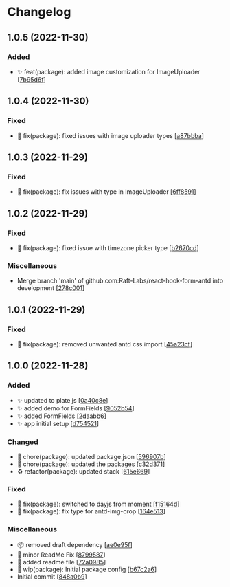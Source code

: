 # Changelog

<a name="1.0.5"></a>
## 1.0.5 (2022-11-30)

### Added

- ✨ feat(package): added image customization for  ImageUploader [[7b95d6f](https://github.com/Raft-Labs/react-hook-form-antd/commit/7b95d6f72dc5ac46ddc7c0fb8fe5626741570f76)]


<a name="1.0.4"></a>
## 1.0.4 (2022-11-30)

### Fixed

- 🐛 fix(package): fixed issues with image uploader types [[a87bbba](https://github.com/Raft-Labs/react-hook-form-antd/commit/a87bbba45f125dd05fd5bfb17a33cac47a355822)]


<a name="1.0.3"></a>
## 1.0.3 (2022-11-29)

### Fixed

- 🐛 fix(package): fix issues with type in ImageUploader [[6ff8591](https://github.com/Raft-Labs/react-hook-form-antd/commit/6ff8591e3c91beb2375ce0e12300ef923e1b5653)]


<a name="1.0.2"></a>
## 1.0.2 (2022-11-29)

### Fixed

- 🐛 fix(package): fixed issue with timezone picker type [[b2670cd](https://github.com/Raft-Labs/react-hook-form-antd/commit/b2670cdb06c735db3e1b0e243f48f75bf874c581)]

### Miscellaneous

-  Merge branch &#x27;main&#x27; of github.com:Raft-Labs/react-hook-form-antd into development [[278c001](https://github.com/Raft-Labs/react-hook-form-antd/commit/278c001739416d40fbd1bb7978839d86816ccda1)]


<a name="1.0.1"></a>
## 1.0.1 (2022-11-29)

### Fixed

- 🐛 fix(package): removed unwanted antd css import [[45a23cf](https://github.com/Raft-Labs/react-hook-form-antd/commit/45a23cff45808d96b408754f18b1c8c0a285e883)]


<a name="1.0.0"></a>
## 1.0.0 (2022-11-28)

### Added

- ✨ updated to plate js [[0a40c8e](https://github.com/Raft-Labs/react-hook-form-antd/commit/0a40c8e341e52a371c6c999894aaa249de93de1a)]
- ✨ added demo for FormFields [[9052b54](https://github.com/Raft-Labs/react-hook-form-antd/commit/9052b54b7fb59eb41b7826f9ea4657fecce564aa)]
- ✨ added FormFields [[2daabb6](https://github.com/Raft-Labs/react-hook-form-antd/commit/2daabb6ec858243a83001b866a16c094f416232b)]
- ✨ app initial setup [[d754521](https://github.com/Raft-Labs/react-hook-form-antd/commit/d754521f80f7f6e1b47ceb773dcbcbd8f0ac460e)]

### Changed

- 🚚 chore(package): updated package.json [[596907b](https://github.com/Raft-Labs/react-hook-form-antd/commit/596907b705b21c9c8e4ef279d70c595a5230e003)]
- 🚚 chore(package): updated the packages [[c32d371](https://github.com/Raft-Labs/react-hook-form-antd/commit/c32d3717ddf0dee8590129329e9031880f333fed)]
- ♻️ refactor(package): updated stack [[615e669](https://github.com/Raft-Labs/react-hook-form-antd/commit/615e669e323267649d298d136fdeecafd0a32bd8)]

### Fixed

- 🐛 fix(package): switched to dayjs from moment [[f15164d](https://github.com/Raft-Labs/react-hook-form-antd/commit/f15164dd1995a9eafddf139490631fa3cbd82c70)]
- 🐛 fix(package): fix type for antd-img-crop [[164e513](https://github.com/Raft-Labs/react-hook-form-antd/commit/164e5137c1df0fa46968da9848ea22e627a7db6f)]

### Miscellaneous

- 📦 removed draft dependency [[ae0e95f](https://github.com/Raft-Labs/react-hook-form-antd/commit/ae0e95f26e7b994c33ec7880d1e8daf10f359e2c)]
- 📝 minor ReadMe Fix [[8799587](https://github.com/Raft-Labs/react-hook-form-antd/commit/8799587056bbcff09c86412cb03d25d5fbfaf2af)]
- 📝 added readme file [[72a0985](https://github.com/Raft-Labs/react-hook-form-antd/commit/72a0985c217007065259e47bed667ccb41d3d151)]
- 🚧 wip(package): Initial package config [[b67c2a6](https://github.com/Raft-Labs/react-hook-form-antd/commit/b67c2a651fbfa38ca0bea17676209154034bbb9f)]
-  Initial commit [[848a0b9](https://github.com/Raft-Labs/react-hook-form-antd/commit/848a0b952658cbf4d9b0e7856dacb8e5e45dcd52)]


